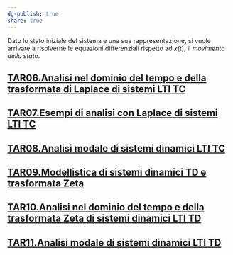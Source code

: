 ```yaml
---  
dg-publish: true  
share: true  
---  
```

Dato lo stato iniziale del sistema e una sua rappresentazione, si vuole arrivare a risolverne le equazioni differenziali rispetto ad $x(t)$, il *movimento dello stato*.  
## [TAR06.Analisi nel dominio del tempo e della trasformata di Laplace di sistemi LTI TC](./TAR06.Analisi%20nel%20dominio%20del%20tempo%20e%20della%20trasformata%20di%20Laplace%20di%20sistemi%20LTI%20TC.md)  
## [TAR07.Esempi di analisi con Laplace di sistemi LTI TC](./TAR07.Esempi%20di%20analisi%20con%20Laplace%20di%20sistemi%20LTI%20TC.md)  
## [TAR08.Analisi modale di sistemi dinamici LTI TC](./TAR08.Analisi%20modale%20di%20sistemi%20dinamici%20LTI%20TC.md)  
## [TAR09.Modellistica di sistemi dinamici TD e trasformata Zeta](./TAR09.Modellistica%20di%20sistemi%20dinamici%20TD%20e%20trasformata%20Zeta.md)  
## [TAR10.Analisi nel dominio del tempo e della trasformata Zeta di sistemi dinamici LTI TD](./TAR10.Analisi%20nel%20dominio%20del%20tempo%20e%20della%20trasformata%20Zeta%20di%20sistemi%20dinamici%20LTI%20TD.md)  
## [TAR11.Analisi modale di sistemi dinamici LTI TD](./TAR11.Analisi%20modale%20di%20sistemi%20dinamici%20LTI%20TD.md)
